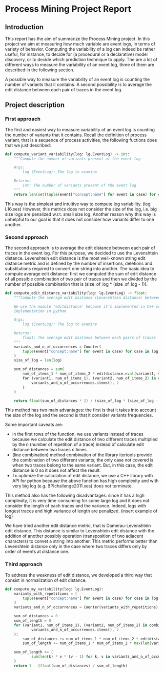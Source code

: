 # Process Mining Project Report



## Introduction

This report has the aim of summarize the Process Mining project. In this project we aim at measuring how much variable are event logs, in terms of variety of behavior. Computing the variability of a log can indeed be rather useful, for instance, to decide for (a procedural or a declarative) model discovery, or to decide which prediction technique to apply. The are a lot of different ways to measure the variability of an event log, three of them are described in the following section.

A possible way to measure the variability of an event log is counting the number of variants that it contains. A second possibility is to average the edit distance between each pair of traces in the event log. 

## Project description

### First approach

The first and easiest way to measure variability of an event log is counting the number of variants that it contains. Recall the definition of process variant, that is a sequence of process activities, the following fuctions does that we just described:

```python
def compute_variant_variability(log: lg.EventLog) -> int:
    """Compute the number of variants present of the event log

    Args:
        log (EventLog): The log to examine

    Returns:
        int: The number of variants present of the event log
    """
    return len(set(tuple(event["concept:name"] for event in case) for case in log))
```

This way is the simplest and intuitive way to compute log variability. (log L16.xes) However, this metrics does not consider the size of the log, i.e. big size logs are penalized w.r.t. small size log. Another reason why this way is unhelpful to our goal is that it does not consider how variants differ to one another.

### Second approach

The second approach is to average the edit distance between each pair of traces in the event log. For this purpose, we decided to use the Levenshtein distance. Levenshtein edit distance is the most well-known string edit distance metric and is defined by the number of insertions, deletions and substitutions required to convert one string into another. The basic idea to compute average edit distance: first we computed the sum of edit distance of all possible combination of two pair of traces and then we divided by the number of possible combination that is (size_of_log * (size_of_log - 1)).

```python
def compute_edit_distance_variability(log: lg.EventLog) -> float:
    """Compute the average edit distance (Levenshtein distance) between each pairs of traces.

    We use the module 'editdistance' because it's implemented in C++ so It is too fast than the corresponding
    implementation in python

    Args:
        log (EventLog): The log to examine

    Returns:
        float: the average edit distance between each pairs of traces
    """
    variants_and_n_of_occurrences = Counter(
        tuple(event["concept:name"] for event in case) for case in log
    )
    size_of_log = len(log)

    sum_of_distances = sum(
        num_of_items_1 * num_of_items_2 * editdistance.eval(variant1, variant2)
        for (variant1, num_of_items_1), (variant2, num_of_items_2) in combinations(
            variants_and_n_of_occurrences.items(), 2
        )
    )

    return float(sum_of_distances * 2) / (size_of_log * (size_of_log - 1))
```

This method has two main advantages: the first is that it takes into account the size of the log and the second is that it consider variants frequencies.

Some important caveats are:

- in the first rows of the function, we use variants instead of traces because we calculate the edit distance of two different traces multiplied by the *n* (number of repetition of a trace) instead of calculate edit distance between two traces *n* times.
- (line combination) method combination of the library itertools provide the combination of two different variants; the only case not covered is when two traces belong to the same variant. But, in this case, the edit distance is 0 so it does not affect the result.
- To optimize the calculation of edit distance, we use a C++ library with API for python because the above function has high complexity and with very big log (e.g. BPIchallenge2011.xes) does not terminate.

This method also has the following disadvantages: since it has a high complexity, it is very time-consuming for some large log and it does not consider the length of each traces and the variance. Indeed, logs with longest traces and high variance of length are penalized. (insert example of log)

We have tried another edit distance metric, that is Damerau-Levenshtein edit distance. This distance is similar to Levenshtein edit distance with the addition of another possibly operation (transposition of two adjacent characters) to convet a string into another. This metric performs better than Levenshtein distance only in the case where two traces differs only by order of events at distance one.

### Third approach

To address the weakness of edit distance, we developed a third way that consist in normalization of edit distance.

```python
def compute_my_variability(log: lg.EventLog):
    variants_with_repetitions = [
        tuple(event["concept:name"] for event in case) for case in log
    ]
    variants_and_n_of_occurrences = Counter(variants_with_repetitions)

    sum_of_distances = 0
    sum_of_length = 0
    for (variant1, num_of_items_1), (variant2, num_of_items_2) in combinations(
            variants_and_n_of_occurrences.items(), 2
    ):
        sum_of_distances += num_of_items_1 * num_of_items_2 * editdistance.eval(variant1, variant2)
        sum_of_length += num_of_items_1 * num_of_items_2 * max(len(variant1), len(variant2))

    sum_of_length += (
            sum(len(k) * v * (v - 1) for k, v in variants_and_n_of_occurrences.items()) / 2
    )
    return 1 - (float(sum_of_distances) / sum_of_length)
```

